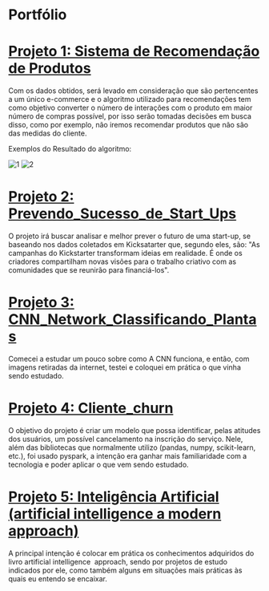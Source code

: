 # Portfólio

# [Projeto 1: Sistema de Recomendação de Produtos](https://github.com/MarcoAfB/Sistema_de_Recomendacao_de_Produtos)

Com os dados obtidos, será levado em consideração que são pertencentes a um único e-commerce e o algoritmo utilizado para recomendações tem como objetivo converter o número de interações com o produto em maior número de compras possível, por isso serão tomadas decisões em busca disso, como por exemplo, não iremos recomendar produtos que não são das medidas do cliente.






Exemplos do Resultado do algoritmo:





![1](https://user-images.githubusercontent.com/118749134/205461727-468ca975-e1ab-4f94-b4e8-3fc11decdc7d.png)
![2](https://user-images.githubusercontent.com/118749134/205461729-9341971e-c49d-4247-b3cb-74837369cac6.png)



# [Projeto 2: Prevendo_Sucesso_de_Start_Ups](https://github.com/MarcoAfB/Prevendo_Sucesso_de_Start_Ups)

O projeto irá buscar analisar e melhor prever o futuro de uma start-up, se baseando nos dados coletados em Kicksatarter que, segundo eles, são: "As campanhas do Kickstarter transformam ideias em realidade. É onde os criadores compartilham novas visões para o trabalho criativo com as comunidades que se reunirão para financiá-los".

# [Projeto 3: CNN_Network_Classificando_Plantas](https://github.com/MarcoAfB/CNN_Network_Classificando_Plantas)
Comecei a estudar um pouco sobre como A CNN funciona, e então, com imagens retiradas da internet, testei e coloquei em prática o que vinha sendo estudado.

# [Projeto 4: Cliente_churn](https://github.com/MarcoAfB/Cliente_churn-Pyspark-)

O objetivo do projeto é criar um modelo que possa identificar, pelas atitudes dos usuários, um possível cancelamento na inscrição do serviço. Nele, além das bibliotecas que normalmente utilizo (pandas, numpy, scikit-learn, etc.), foi usado pyspark, a intenção era ganhar mais familiaridade com a tecnologia e poder aplicar o que vem sendo estudado.

# [Projeto 5: Inteligência Artificial (artificial intelligence a modern approach)](https://github.com/MarcoAfB/Inteligencia_Artifical)
A principal intenção é colocar em prática os conhecimentos adquiridos do livro artificial intelligence  approach, sendo por projetos de estudo indicados por ele, como também alguns em situações mais práticas às quais eu entendo se encaixar.


